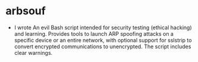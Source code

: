 # arbsouf
- I wrote
An evil Bash script intended for security testing (ethical hacking) and learning. Provides tools to launch ARP spoofing attacks on a specific device or an entire network, with optional support for sslstrip to convert encrypted communications to unencrypted. The script includes clear warnings.
